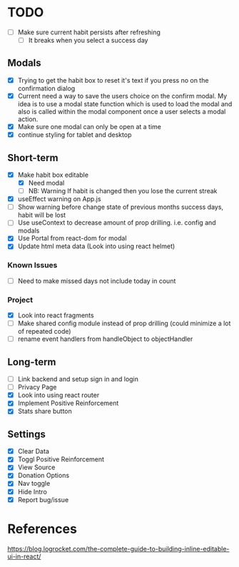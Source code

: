 # TODO

- [ ] Make sure current habit persists after refreshing
  - [ ] It breaks when you select a success day

## Modals

- [x] Trying to get the habit box to reset it's text if you press no on the confirmation dialog
- [x] Current need a way to save the users choice on the confirm modal. My idea is to use a modal state function which is used to load the modal and also is called within the modal component once a user selects a modal action.
- [x] Make sure one modal can only be open at a time
- [x] continue styling for tablet and desktop

## Short-term
- [x] Make habit box editable
  - [x] Need modal
  - [ ] NB: Warning If habit is changed then you lose the current streak
- [x] useEffect warning on App.js
- [ ] Show warning before change state of previous months success days, habit will be lost
- [ ] Use useContext to decrease amount of prop drilling. i.e. config and modals
- [x] Use Portal from react-dom for modal
- [x] Update html meta data (Look into using react helmet)

### Known Issues
- [ ] Need to make missed days not include today in count

### Project

- [x] Look into react fragments
- [ ] Make shared config module instead of prop drilling (could minimize a lot of repeated code)
- [ ] rename event handlers from handleObject to objectHandler

## Long-term

- [ ] Link backend and setup sign in and login
- [ ] Privacy Page
- [x] Look into using react router
- [x] Implement Positive Reinforcement
- [x] Stats share button

## Settings

- [x] Clear Data
- [x] Toggl Positive Reinforcement
- [x] View Source
- [x] Donation Options
- [x] Nav toggle
- [x] Hide Intro
- [x] Report bug/issue

# References

https://blog.logrocket.com/the-complete-guide-to-building-inline-editable-ui-in-react/
